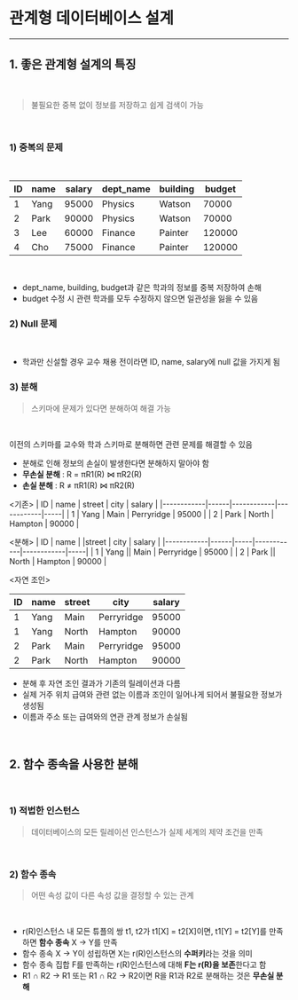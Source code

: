 # 관계형 데이터베이스 설계

---

## 1. 좋은 관계형 설계의 특징

<br>

> 불필요한 중복 없이 정보를 저장하고 쉽게 검색이 가능

<br>

### 1) 중복의 문제

<br>

| ID | name  | salary       | dept_name | building | budget |
|------------|------|------------|----|------------|------|
| 1        | Yang | 95000         | Physics | Watson        | 70000   |
| 2        | Park   | 90000       | Physics | Watson        | 70000    |
| 3        | Lee | 60000         | Finance | Painter        | 120000         |
| 4        | Cho  | 75000    | Finance | Painter        | 120000    |

<br>

- dept_name, building, budget과 같은 학과의 정보를 중복 저장하여 손해
- budget 수정 시 관련 학과를 모두 수정하지 않으면 일관성을 잃을 수 있음

### 2) Null 문제

<br>

- 학과만 신설할 경우 교수 채용 전이라면 ID, name, salary에 null 값을 가지게 됨

### 3) 분해

> 스키마에 문제가 있다면 분해하여 해결 가능

<br>

이전의 스키마를 교수와 학과 스키마로 분해하면 관련 문제를 해결할 수 있음

- 분해로 인해 정보의 손실이 발생한다면 분해하지 말아야 함
- **무손실 분해** : R = πR1(R) ⋈ πR2(R)
- **손실 분해** : R ≠ πR1(R) ⋈ πR2(R)

<기존>
| ID | name  | street       | city | salary |
|------------|------|------------|------------|-----|
| 1        | Yang | Main         | Perryridge | 95000        |
| 2        | Park   | North       | Hampton | 90000        |

<분해>
| ID | name  | |street       | city | salary |
|------------|------|-----|------------|------------|-----|
| 1        | Yang || Main        | Perryridge | 95000        |
| 2        | Park || North       | Hampton | 90000        |

<자연 조인>

| ID | name  | street       | city | salary |
|------------|------|------------|------------|-----|
| 1        | Yang | Main         | Perryridge | 95000        |
| 1        | Yang | North       | Hampton | 90000         |
| 2        | Park | Main         | Perryridge | 95000        |
| 2        | Park | North       | Hampton | 90000        |

- 분해 후 자연 조인 결과가 기존의 릴레이션과 다름
- 실제 거주 위치 급여와 관련 없는 이름과 조인이 일어나게 되어서 불필요한 정보가 생성됨
- 이름과 주소 또는 급여와의 연관 관계 정보가 손실됨

<br>

## 2. 함수 종속을 사용한 분해

<br>

### 1) 적법한 인스턴스

> 데이터베이스의 모든 릴레이션 인스턴스가 실제 세계의 제약 조건을 만족

<br>

### 2) 함수 종속

> 어떤 속성 값이 다른 속성 값을 결정할 수 있는 관계

<br>

- r(R)인스턴스 내 모든 튜플의 쌍 t1, t2가 t1[X] = t2[X]이면, t1[Y] = t2[Y]를 만족하면 **함수 종속** X → Y를 만족
- 함수 종속 X → Y이 성립하면 X는 r(R)인스턴스의 **수퍼키**라는 것을 의미
- 함수 종속 집합 F를 만족하는 r(R)인스턴스에 대해 **F는 r(R)을 보존**한다고 함
- R1 ∩ R2 → R1 또는 R1 ∩ R2 → R2이면 R을 R1과 R2로 분해하는 것은 **무손실 분해**

<br>

